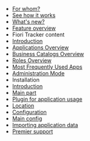 - [For whom?](/about/for-whom.md)
- [See how it works](/about/demo.md)
- [What's new?](/whatsnew.md)
- [Feature overview](/featureoverview.md)
- Fiori Tracker content
 - [Introduction](/doc-cont/intro.md)
 - [Applications Overview](/doc-cont/applications.md)
 - [Business Catalogs Overview](/doc-cont/catalogs.md)
 - [Roles Overview](/doc-cont/roles.md)
 - [Most Frequently Used Apps](/doc-cont/most-apps.md)
 - [Administration Mode](/doc-cont/admin.md)
- Installation
 - [Introduction](/installation-guide/intro.md)
 - [Main part](/installation-guide/guide.md)
 - [Plugin for application usage](/installation-guide/plugin.md)
 - [Location](/installation-guide/location.md)
- [Configuration](/conf/intro.md)
 - [Main config](/conf/conf.md)
- [Importing application data](/importing/intro.md)
- [Premier support](/premier-support.md)
